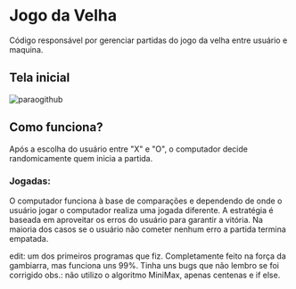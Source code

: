 # Jogo da Velha
Código responsável por gerenciar partidas do jogo da velha entre usuário e maquina.

## Tela inicial
![paraogithub](https://user-images.githubusercontent.com/83299080/116285662-bcbcf380-a764-11eb-9b4b-04b6b4e33e87.png)

## Como funciona?
Após a escolha do usuário entre "X" e "O", o computador decide randomicamente quem inicia a partida.
### Jogadas:
O computador funciona à base de comparações e dependendo de onde o usuário jogar o computador realiza uma jogada diferente.
A estratégia é baseada em aproveitar os erros do usuário para garantir a vitória. Na maioria dos casos se o usuário não cometer nenhum erro a partida termina empatada.


edit: um dos primeiros programas que fiz. Completamente feito na força da gambiarra, mas funciona uns 99%. Tinha uns bugs que não lembro se foi corrigido
obs.: não utilizo o algoritmo MiniMax, apenas centenas e if else.

